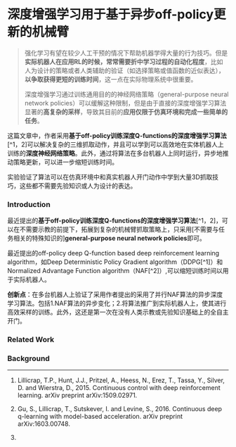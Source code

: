 # 深度增强学习用于基于异步off-policy更新的机械臂

> 强化学习有望在较少人工干预的情况下帮助机器学得大量的行为技巧。但是**实际机器人在应用RL的时候，常常需要折中学习过程的自动化程度**，比如人为设计的策略或者人类辅助的验证（如选择策略或值函数的近似表达），**以争取获得更短的训练时间**，这一点在实际物理系统中很重要。
>
> 深度增强学习通过训练通用目的的神经网络策略（general-purpose neural network policies）可以缓解这种限制，但是由于直接的深度增强学习算法显著的**高复杂的采样**，导致其目前的**应用仅限于仿真环境和完成一些简单的任务**。

这篇文章中，作者采用**基于off-policy训练深度Q-functions的深度增强学习算法**[^1，2]可以解决复杂的三维抓取动作，并且可以学到可以高效地在实体机器人上训练的**深度神经网络策略**。此外，通过将算法在多台机器人上同时运行，异步地推动策略更新，可以进一步缩短训练时间。

实验验证了算法可以在仿真环境中和真实机器人开门动作中学到大量3D抓取技巧，这些都不需要先验知识或人为设计的表达。

### Introduction

最近提出的**基于off-policy训练深度Q-functions的深度增强学习算法**[^1，2]，可以在不需要示教的前提下，拓展到复杂的机械臂抓取策略上，只采用\[不需要与任务相关的特殊知识的\]**general-purpose neural network policies**即可。

最近提出的off-policy deep Q-function based deep reinforcement learning algorithm，如Deep Deterministic Policy Gradient algorithm（DDPG[^1]）和Normalized Advantage Function algorithm（NAF[^2]）,可以缩短训练时间以用于实际机器人。

**创新点**：在多台机器人上验证了采用作者提出的采用了并行NAF算法的异步深度学习算法。包括1.NAF算法的异步变化；2.将算法推广到实际机器人上，使其进行高效采样的训练。此外，这还是第一次在没有人类示教或先验知识基础上的全自主开门。

### Related Work

### Background



---

1. Lillicrap, T.P., Hunt, J.J., Pritzel, A., Heess, N., Erez, T., Tassa, Y., Silver, D. and Wierstra, D., 2015. Continuous control with deep reinforcement learning. arXiv preprint arXiv:1509.02971.

2. Gu, S., Lillicrap, T., Sutskever, I. and Levine, S., 2016. Continuous deep q-learning with model-based acceleration. arXiv preprint arXiv:1603.00748.

3. 


